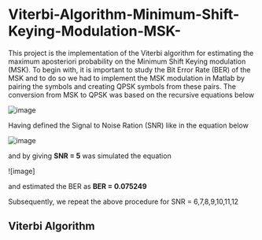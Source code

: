 # Viterbi-Algorithm-Minimum-Shift-Keying-Modulation-MSK-
This project is the implementation of the Viterbi algorithm for estimating the maximum aposteriori probability on the Minimum Shift Keying modulation (MSK). To begin with, it is important to study the Bit Error Rate (BER) of the MSK and to do so we had to implement the MSK modulation in Matlab by pairing the symbols and creating QPSK symbols from these pairs. The conversion from MSK to QPSK was based on the recursive equations below

![image]()

Having defined the Signal to Noise Ration (SNR) like in the equation below 

![image]()

and by giving **SNR = 5** was simulated the equation

![image] 

and estimated the BER as **BER = 0.075249**

Subsequently, we repeat the above procedure for SNR = 6,7,8,9,10,11,12  
## Viterbi Algorithm
